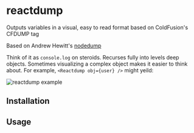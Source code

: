 # reactdump
Outputs variables in a visual, easy to read format based on ColdFusion's CFDUMP tag

Based on Andrew Hewitt's [nodedump](https://raw.github.com/ragamufin/nodedump)

Think of it as `console.log` on steroids. Recurses fully into levels deep objects.
Sometimes visualizing a complex object makes it easier to think about.
For example, ```<Reactdump obj={user} />``` might yeild:

![reactdump example](https://raw.github.com/ragamufin/nodedump/master/images_for_readme/nodedump-user.png "reactdump of variable 'user'")

Installation
------------


Usage
-----
